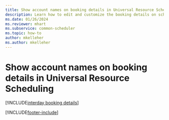 ```yaml
---
title: Show account names on booking details in Universal Resource Scheduling
description: Learn how to edit and customize the booking details on schedule board with account names.
ms.date: 01/26/2024
ms.reviewer: mhart 
ms.subservice: common-scheduler
ms.topic: how-to
author: mkelleher
ms.author: mkelleher
---
```


# Show account names on booking details in Universal Resource Scheduling

[!INCLUDE[interday booking details](../shared/urs/interday-booking-details.md)]

[!INCLUDE[footer-include](../includes/footer-banner.md)]
